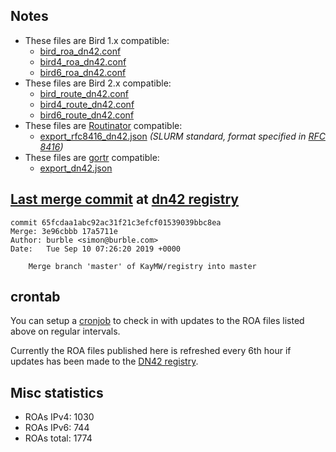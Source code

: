 ## Notes

- These files are Bird 1.x compatible:
  - [bird_roa_dn42.conf](bird_roa_dn42.conf)
  - [bird4_roa_dn42.conf](bird4_roa_dn42.conf)
  - [bird6_roa_dn42.conf](bird6_roa_dn42.conf)
- These files are Bird 2.x compatible:
  - [bird_route_dn42.conf](bird_route_dn42.conf)
  - [bird4_route_dn42.conf](bird4_route_dn42.conf)
  - [bird6_route_dn42.conf](bird6_route_dn42.conf)
- These files are [Routinator][2] compatible:
  - [export_rfc8416_dn42.json](export_rfc8416_dn42.json) _(SLURM standard, format specified in [RFC 8416][4])_
- These files are [gortr][3] compatible:
  - [export_dn42.json](export_dn42.json)

## [Last merge commit][0] at [dn42 registry][1]

```
commit 65fcdaa1abc92ac31f21c3efcf01539039bbc8ea
Merge: 3e96cbbb 17a5711e
Author: burble <simon@burble.com>
Date:   Tue Sep 10 07:26:20 2019 +0000

    Merge branch 'master' of KayMW/registry into master
```

## crontab

You can setup a [cronjob][5] to check in with updates to the ROA files listed
above on regular intervals.

Currently the ROA files published here is refreshed every 6th hour if
updates has been made to the [DN42 registry][1].

## Misc statistics

- ROAs IPv4:  1030
- ROAs IPv6:  744
- ROAs total: 1774

[0]: https://git.dn42.us/dn42/registry/commit/65fcdaa1abc92ac31f21c3efcf01539039bbc8ea
[1]: https://git.dn42.us/dn42/registry
[2]: https://github.com/NLnetLabs/routinator
[3]: https://github.com/cloudflare/gortr
[4]: https://tools.ietf.org/html/rfc8416
[5]: doc/crontab.md

